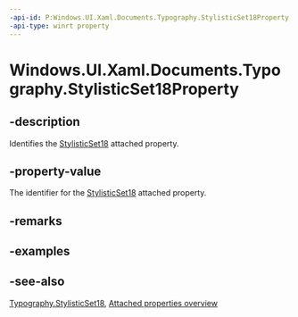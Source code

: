 ```yaml
---
-api-id: P:Windows.UI.Xaml.Documents.Typography.StylisticSet18Property
-api-type: winrt property
---
```


<!-- Property syntax
public Windows.UI.Xaml.DependencyProperty StylisticSet18Property { get; }
-->

# Windows.UI.Xaml.Documents.Typography.StylisticSet18Property

## -description
Identifies the [StylisticSet18](typography_stylisticset18.md) attached property.



## -property-value
The identifier for the [StylisticSet18](typography_stylisticset18.md) attached property.

## -remarks

## -examples

## -see-also

[Typography.StylisticSet18](typography_stylisticset18.md), [Attached properties overview](/windows/uwp/xaml-platform/attached-properties-overview)
